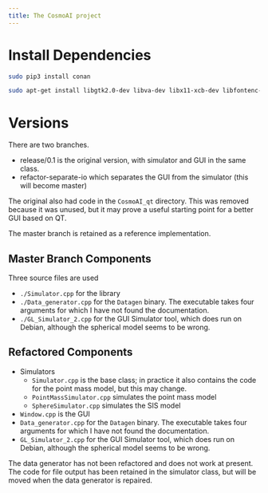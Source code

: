 ```yaml
---
title: The CosmoAI project
---
```


# Install Dependencies

```sh
sudo pip3 install conan

sudo apt-get install libgtk2.0-dev libva-dev libx11-xcb-dev libfontenc-dev libxaw7-dev libxkbfile-dev libxmuu-dev libxpm-dev libxres-dev libxtst-dev libxvmc-dev libxcb-render-util0-dev libxcb-xkb-dev libxcb-icccm4-dev libxcb-image0-dev libxcb-keysyms1-dev libxcb-randr0-dev libxcb-shape0-dev libxcb-sync-dev libxcb-xfixes0-dev libxcb-xinerama0-dev libxcb-dri3-dev libxcb-util-dev libxcb-util0-dev
```

# Versions

There are two branches.

- release/0.1 is the original version, with simulator and GUI in the same class.
- refactor-separate-io which separates the GUI from the simulator (this will become master)

The original also had code in the `CosmoAI_qt` directory.  This was removed because
it was unused, but it may prove a useful starting point for a better GUI based on QT.

The master branch is retained as a reference implementation. 

## Master Branch Components

Three source files are used

+ `./Simulator.cpp` for the library
+ `./Data_generator.cpp` for the `Datagen` binary. The executable takes four arguments for which I have not found the documentation.
+ `./GL_Simulator_2.cpp` for the GUI Simulator tool, which does run on Debian, although the spherical model seems to be wrong.


## Refactored Components

+ Simulators
    + `Simulator.cpp` is the base class; in practice it also contains the code for the point mass model,
      but this may change.
    + `PointMassSimulator.cpp` simulates the point mass model
    + `SphereSimulator.cpp` simulates the SIS model
+ `Window.cpp` is the GUI
+ `Data_generator.cpp` for the `Datagen` binary. The executable takes four arguments for which I have not found the documentation.
+ `GL_Simulator_2.cpp` for the GUI Simulator tool, which does run on Debian, although the spherical model seems to be wrong.

The data generator has not been refactored and does not work at present.
The code for file output has been retained in the simulator class, but will be moved when
the data generator is repaired.

